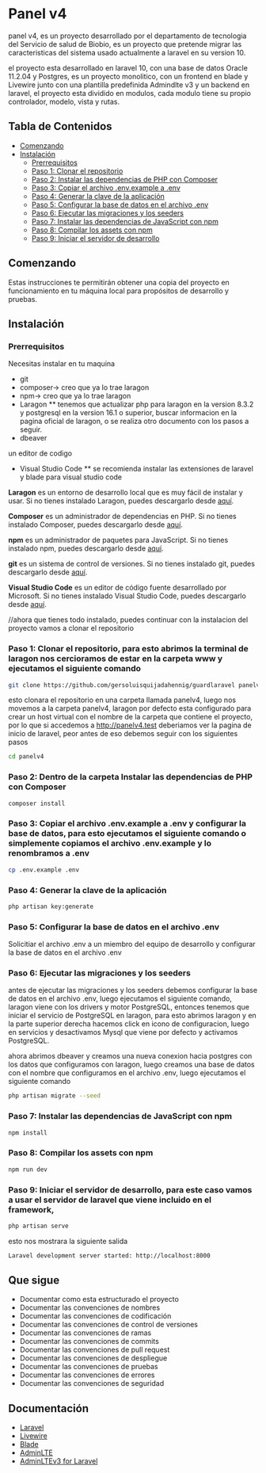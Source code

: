 # Panel v4

panel v4, es un proyecto desarrollado por el departamento de tecnologia del Servicio de salud de Biobio, es un proyecto que pretende migrar las caracteristicas del sistema usado actualmente a laravel en su version 10.

el proyecto esta desarrollado en laravel 10, con una base de datos Oracle 11.2.04 y Postgres, es un proyecto monolitico, con un frontend en blade y Livewire junto con una plantilla predefinida Admindlte v3 y un backend en laravel, el proyecto esta dividido en modulos, cada modulo tiene su propio controlador, modelo, vista y rutas.

## Tabla de Contenidos
* [Comenzando](#comenzando)
* [Instalación](#instalación)
  * [Prerrequisitos](#prerrequisitos)
  * [Paso 1: Clonar el repositorio](#paso-1-clonar-el-repositorio)
  * [Paso 2: Instalar las dependencias de PHP con Composer](#paso-2-instalar-las-dependencias-de-php-con-composer)
  * [Paso 3: Copiar el archivo .env.example a .env](#paso-3-copiar-el-archivo-envexample-a-env)
  * [Paso 4: Generar la clave de la aplicación](#paso-4-generar-la-clave-de-la-aplicación)
  * [Paso 5: Configurar la base de datos en el archivo .env](#paso-5-configurar-la-base-de-datos-en-el-archivo-env)
  * [Paso 6: Ejecutar las migraciones y los seeders](#paso-6-ejecutar-las-migraciones-y-los-seeders)
  * [Paso 7: Instalar las dependencias de JavaScript con npm](#paso-7-instalar-las-dependencias-de-javascript-con-npm)
  * [Paso 8: Compilar los assets con npm](#paso-8-compilar-los-assets-con-npm)
  * [Paso 9: Iniciar el servidor de desarrollo](#paso-9-iniciar-el-servidor-de-desarrollo)

## Comenzando

Estas instrucciones te permitirán obtener una copia del proyecto en funcionamiento en tu máquina local para propósitos de desarrollo y pruebas.

## Instalación

### Prerrequisitos

Necesitas instalar en tu maquina
* git
* composer-> creo que ya lo trae laragon
* npm-> creo que ya lo trae laragon
* Laragon
** tenemos que actualizar php para laragon en la version 8.3.2 y postgresql en la version 16.1 o superior, buscar informacion en la pagina oficial de laragon, o se realiza otro documento con los pasos a seguir.
* dbeaver

un editor de codigo
* Visual Studio Code
** se recomienda instalar las extensiones de laravel y blade para visual studio code

**Laragon** es un entorno de desarrollo local que es muy fácil de instalar y usar. Si no tienes instalado Laragon, puedes descargarlo desde [aquí](https://laragon.org/download/index.html).

**Composer** es un administrador de dependencias en PHP. Si no tienes instalado Composer, puedes descargarlo desde [aquí](https://getcomposer.org/download/).

**npm** es un administrador de paquetes para JavaScript. Si no tienes instalado npm, puedes descargarlo desde [aquí](https://www.npmjs.com/get-npm).

**git** es un sistema de control de versiones. Si no tienes instalado git, puedes descargarlo desde [aquí](https://git-scm.com/downloads).

**Visual Studio Code** es un editor de código fuente desarrollado por Microsoft. Si no tienes instalado Visual Studio Code, puedes descargarlo desde [aquí](https://code.visualstudio.com/).

//ahora que tienes todo instalado, puedes continuar con la instalacion del proyecto vamos a clonar el repositorio

### Paso 1: Clonar el repositorio, para esto abrimos la terminal de laragon nos cercioramos de estar en la carpeta www y ejecutamos el siguiente comando

```bash
git clone https://github.com/gersoluisquijadahennig/guardlaravel panelv4
```
esto clonara el repositorio en una carpeta llamada panelv4, luego nos movemos a la carpeta panelv4, laragon por defecto esta configurado para crear un host virtual con el nombre de la carpeta que contiene el proyecto, por lo que si accedemos a http://panelv4.test deberiamos ver la pagina de inicio de laravel, peor antes de eso debemos seguir con los siguientes pasos

```bash
cd panelv4
```

### Paso 2: Dentro de la carpeta Instalar las dependencias de PHP con Composer

```bash
composer install
```

### Paso 3: Copiar el archivo .env.example a .env   y configurar la base de datos, para esto ejecutamos el siguiente comando o simplemente copiamos el archivo .env.example y lo renombramos a .env

```bash
cp .env.example .env
```

### Paso 4: Generar la clave de la aplicación

```bash
php artisan key:generate
```

### Paso 5: Configurar la base de datos en el archivo .env

Solicitiar el archivo .env a un miembro del equipo de desarrollo y configurar la base de datos en el archivo .env

### Paso 6: Ejecutar las migraciones y los seeders

antes de ejecutar las migraciones y los seeders debemos configurar la base de datos en el archivo .env, luego ejecutamos el siguiente comando, laragon viene con los drivers y motor PostgreSQL, entonces tenemos que iniciar el servicio de PostgreSQL en laragon, para esto abrimos laragon y en la parte superior derecha hacemos click en icono de configuracion, luego en servicios y desactivamos Mysql que viene por defecto y activamos PostgreSQL.

ahora abrimos dbeaver y creamos una nueva conexion hacia postgres con los datos que configuramos con laragon, luego creamos una base de datos con el nombre que configuramos en el archivo .env, luego ejecutamos el siguiente comando


```bash
php artisan migrate --seed
```

### Paso 7: Instalar las dependencias de JavaScript con npm

```bash
npm install
```

### Paso 8: Compilar los assets con npm

```bash
npm run dev
```

### Paso 9: Iniciar el servidor de desarrollo, para este caso vamos a usar el servidor de laravel que viene incluido en el framework, 

```bash
php artisan serve
```
esto nos mostrara la siguiente salida

```bash
Laravel development server started: http://localhost:8000
```
## Que sigue
* Documentar como esta estructurado el proyecto
* Documentar las convenciones de nombres
* Documentar las convenciones de codificación
* Documentar las convenciones de control de versiones
* Documentar las convenciones de ramas
* Documentar las convenciones de commits
* Documentar las convenciones de pull request
* Documentar las convenciones de despliegue
* Documentar las convenciones de pruebas
* Documentar las convenciones de errores
* Documentar las convenciones de seguridad

## Documentación
* [Laravel](https://laravel.com/docs/10.x)
* [Livewire](https://livewire.laravel.com/)
* [Blade](https://laravel.com/docs/10.x/blade)
* [AdminLTE](https://adminlte.io/docs/3.1/)
* [AdminLTEv3 for Laravel](https://github.com/jeroennoten/Laravel-AdminLTE?tab=readme-ov-file)
